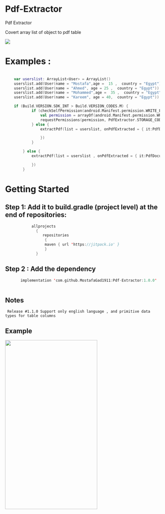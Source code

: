 # Pdf-Extractor
Pdf Extractor

Covert array list of object to pdf table

[![](https://jitpack.io/v/MostafaGad1911/Pdf-Extractor.svg)](https://jitpack.io/#MostafaGad1911/Pdf-Extractor)


# Examples :
``` kotlin 
       
    var userslist: ArrayList<User> = ArrayList()
    userslist.add(User(name = "Mostafa",age =  15 ,  country = "Egypt"))
    userslist.add(User(name = "Ahmed", age = 25 ,  country = "Egypt"))
    userslist.add(User(name = "Mohammed",age =  35 ,  country = "Egypt"))
    userslist.add(User(name = "Kareem", age = 40,  country = "Egypt"))

    if (Build.VERSION.SDK_INT > Build.VERSION_CODES.M) {
            if (checkSelfPermission(android.Manifest.permission.WRITE_EXTERNAL_STORAGE) == PackageManager.PERMISSION_DENIED) {
                val permission = arrayOf(android.Manifest.permission.WRITE_EXTERNAL_STORAGE)
                requestPermissions(permission, PdfExtractor.STORAGE_CODE)
            } else {
                extractPdf(list = userslist, onPdfExtracted = { it:PdfDocument

                })
            }

        } else {
            extractPdf(list = userslist , onPdfExtracted = { it:PdfDocument

            })
        }
```


# Getting Started 
## Step 1: Add it to build.gradle (project level) at the end of repositories:

 ``` kotlin  
             allprojects 
               {
	              repositories 
		           {	
			       maven { url 'https://jitpack.io' }
		           }  
	           }
```          
        

## Step 2 : Add the dependency
 ``` kotlin  
        implementation 'com.github.MostafaGad1911:Pdf-Extractor:1.0.0'
        
```         
## Notes
     Release #1.1.0 Support only english language , and primitive data types for table columns

## Example

 <img src="https://user-images.githubusercontent.com/25991597/156902014-920f36fb-3545-4e2a-a6d5-4230bd2fad0d.jpg"  width="300" height="550"   />
	   

